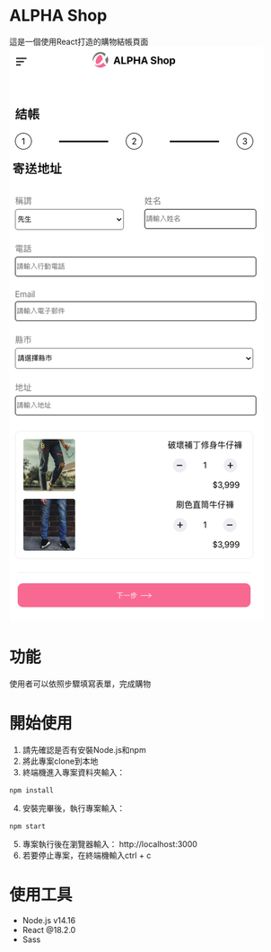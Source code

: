 # ALPHA Shop
  這是一個使用React打造的購物結帳頁面
  ![ alpha shop](./alpha-shop.png)
# 功能
  使用者可以依照步驟填寫表單，完成購物
# 開始使用
1. 請先確認是否有安裝Node.js和npm
2. 將此專案clone到本地
3. 終端機進入專案資料夾輸入：
```
npm install
```
4. 安裝完畢後，執行專案輸入：
```
npm start
```
5. 專案執行後在瀏覽器輸入： http://localhost:3000
6. 若要停止專案，在終端機輸入ctrl + c
# 使用工具
- Node.js v14.16
- React @18.2.0
- Sass